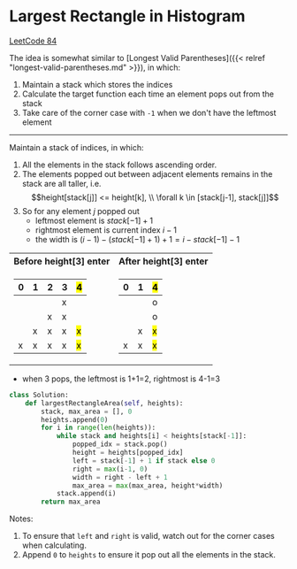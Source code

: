 # Largest Rectangle in Histogram


<!--more-->

[LeetCode 84](https://leetcode.com/problems/largest-rectangle-in-histogram)

The idea is somewhat similar to [Longest Valid Parentheses]({{< relref "longest-valid-parentheses.md" >}}), in which:

1. Maintain a stack which stores the indices
2. Calculate the target function each time an element pops out from the stack
3. Take care of the corner case with `-1` when we don't have the leftmost element

---

Maintain a stack of indices, in which:
1. All the elements in the stack follows ascending order.
2. The elements popped out between adjacent elements remains in the stack are all taller, i.e. 
$$height[stack[j]] <= height[k], \\ \forall k \in [stack[j-1], stack[j]]$$
3. So for any element $j$ popped out
    - leftmost element is $stack[-1] + 1$
    - rightmost element is current index $i-1$
    - the width is $(i-1)-(stack[-1]+1)+1=i-stack[-1]-1$

<table>
<tr><th>Before height[3] enter</th><th>After height[3] enter</th></tr>
<tr><td>

| 0 | 1 | 2 | 3 | <mark>4</mark> |
|---|---|---|---|---|
|   |   |   | x |   |
|   |   | x | x |   |
|   | x | x | x | <mark>x</mark> |
| x | x | x | x | <mark>x</mark> |

</td><td>

| 0 | 1 | <mark>4</mark> |
|---|---|---|
|   |   | o |
|   |   | o |
|   | x | <mark>x</mark> |
| x | x | <mark>x</mark> |

</td></tr> </table>

 - when 3 pops, the leftmost is 1+1=2, rightmost is 4-1=3

```python
class Solution:
    def largestRectangleArea(self, heights):
        stack, max_area = [], 0
        heights.append(0)
        for i in range(len(heights)):
            while stack and heights[i] < heights[stack[-1]]:
                popped_idx = stack.pop()
                height = heights[popped_idx]
                left = stack[-1] + 1 if stack else 0
                right = max(i-1, 0)
                width = right - left + 1
                max_area = max(max_area, height*width)
            stack.append(i)
        return max_area
```
Notes:
1. To ensure that `left` and `right` is valid, watch out for the corner cases when calculating.
2. Append `0` to `heights` to ensure it pop out all the elements in the stack.
